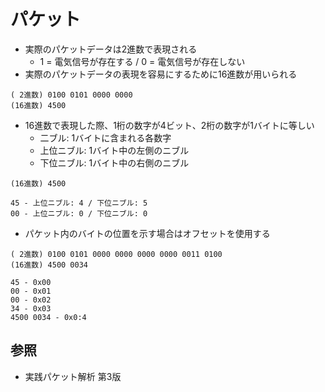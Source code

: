 # パケット
- 実際のパケットデータは2進数で表現される
  - 1 = 電気信号が存在する / 0 = 電気信号が存在しない
- 実際のパケットデータの表現を容易にするために16進数が用いられる

```
( 2進数) 0100 0101 0000 0000
(16進数) 4500
```

- 16進数で表現した際、1桁の数字が4ビット、2桁の数字が1バイトに等しい
  - 二ブル: 1バイトに含まれる各数字
  - 上位ニブル: 1バイト中の左側のニブル
  - 下位ニブル: 1バイト中の右側のニブル

```
(16進数) 4500

45 - 上位ニブル: 4 / 下位ニブル: 5
00 - 上位ニブル: 0 / 下位ニブル: 0
```

- パケット内のバイトの位置を示す場合はオフセットを使用する

```
( 2進数) 0100 0101 0000 0000 0000 0000 0011 0100
(16進数) 4500 0034

45 - 0x00
00 - 0x01
00 - 0x02
34 - 0x03
4500 0034 - 0x0:4
```

## 参照
- 実践パケット解析 第3版
